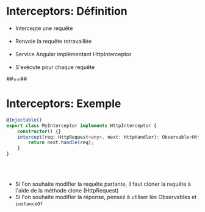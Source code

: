<!-- .slide-->

# Interceptors: Définition

-   Intercepte une requête<br/><br/>
-   Renvoie la requête retravaillée<br/><br/>
-   Service Angular implémentant HttpInterceptor<br/><br/>
-   S'exécute pour chaque requête

##==##

<!-- .slide: class="with-code inconsolata" -->

# Interceptors: Exemple

```typescript
@Injectable()
export class MyInterceptor implements HttpInterceptor {
    constructor() {}
    intercept(req: HttpRequest<any>, next: HttpHandler): Observable<HttpEvent<any>> {
        return next.handle(req);
    }
}
```
<!-- .element: class="big-code" -->

<br/><br/>

-   Si l'on souhaite modifier la requête partante, il faut cloner la requête à l'aide de la méthode clone (HttpRequest)
-   Si l'on souhaite modifier la réponse, pensez à utiliser les Observables et `instanceOf`
